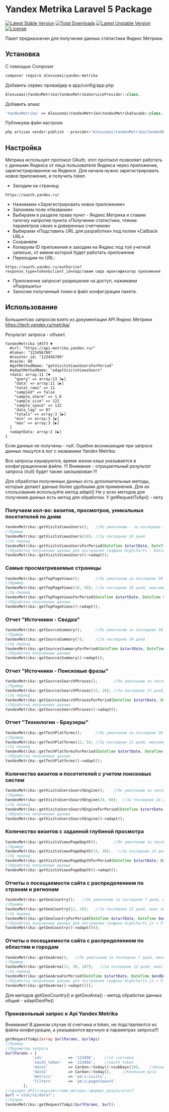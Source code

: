 # Yandex Metrika Laravel 5 Package

[![Latest Stable Version](https://poser.pugx.org/alexusmai/yandex-metrika/v/stable)](https://packagist.org/packages/alexusmai/yandex-metrika) 
[![Total Downloads](https://poser.pugx.org/alexusmai/yandex-metrika/downloads)](https://packagist.org/packages/alexusmai/yandex-metrika) 
[![Latest Unstable Version](https://poser.pugx.org/alexusmai/yandex-metrika/v/unstable)](https://packagist.org/packages/alexusmai/yandex-metrika) 
[![License](https://poser.pugx.org/alexusmai/yandex-metrika/license)](https://packagist.org/packages/alexusmai/yandex-metrika)

Пакет предназначен для получения данных статистики Яндекс Метрики.

## Установка

С помощью Composer

``` bash
composer require alexusmai/yandex-metrika
```

Добавить сервис провайдер в app/config/app.php

``` php
Alexusmai\YandexMetrika\YandexMetrikaServiceProvider::class,
```

Добавить алиас

``` php
'YandexMetrika' => Alexusmai\YandexMetrika\YandexMetrikaFacade::class,
```

Публикуем файл настроек

``` php
php artisan vendor:publish --provider="Alexusmai\YandexMetrika\YandexMetrikaServiceProvider" --tag="yandex-metrika"
```

## Настройка

Метрика использует протокол OAuth, этот протокол позволяет работать с данными Яндекса от лица пользователя Яндекса через приложение, зарегистрированное на Яндексе.
Для начала нужно зарегистрировать новое приложение, и получить token

- Заходим на страницу 
```
https://oauth.yandex.ru/
```
- Нажимаем «Зарегистрировать новое приложение»
- Запоняем поле «Название»
- Выбираем в разделе права пункт - Яндекс.Метрика и ставим галочку напротив пункта «Получение статистики, чтение параметров своих и доверенных счетчиков»
- Выбираем «Подставить URL для разработки» под полем «Callback URL»
- Сохраняем
- Копируем ID приложения и заходим на Яндекс под той учетной записью, от имени которой будет работать приложение
- Переходим по URL: 
```
https://oauth.yandex.ru/authorize?response_type=token&client_id=подставим сюда идентификатор приложения
```
- Приложение запросит разрешение на доступ, нажимаем «Разрешить»
- Заносим полученный токен в файл конфигурации пакета.


## Использование

Большинтсво запросов взято из документации API Яндекс Метрики https://tech.yandex.ru/metrika/

Результат запроса - объект.

```
YandexMetrika {#373 ▼
  #url: "https://api-metrika.yandex.ru/"
  #token: "123456789"
  #counter_id: "123456789"
  #cache: 60
  #getMethodName: "getVisitsViewsUsersForPeriod"
  #adaptMethodName: "adaptVisitsViewsUsers"
  +data: array:11 [▼
    "query" => array:13 [▶]
    "data" => array:11 [▶]
    "total_rows" => 11
    "sampled" => false
    "sample_share" => 1.0
    "sample_size" => 122
    "sample_space" => 122
    "data_lag" => 87
    "totals" => array:3 [▶]
    "min" => array:3 [▶]
    "max" => array:3 [▶]
  ]
  +adaptData: array:2 [▶]
}
```
Если данные не получены - null.
Ошибки возникающие при запросе данных пишутся в лог с названием Yandex Metrika:

Все запросы кэшируются, время жизни кэша указывается в конфигурационном файле.
!!! Внимание - отрицаетльный результат запроса (null) будет также закэширован !!!

Для обработки полученных данных есть дополнительные методы, которые делают данные более удобными для применения.
Для их спользования используйте метод adapt()
Не у всех методов для получения данных есть метод для обработки. У getRequestToApi() - нету

### Получаем кол-во: визитов, просмотров, уникальных посетителей по дням

``` php
YandexMetrika::getVisitsViewsUsers();   //По умолчанию - за последние 30 дней
//Пример
YandexMetrika::getVisitsViewsUsers(10); //За последние 10 дней
//За период
YandexMetrika::getVisitsViewsUsersForPeriod(DateTime $startDate, DateTime $endDate) //За указанный период
//Обработка полученных данных для построения графика Highcharts › Basic line
YandexMetrika::getVisitsViewsUsers()->adapt();
```

### Самые просматриваемые страницы

``` php
YandexMetrika::getTopPageViews();       //По умолчанию за последние 30 дней, количество результатов - 10
//Пример
YandexMetrika::getTopPageViews(10, 50); //За последние 10 дней, максимум 50 результатов
//За период
YandexMetrika::getTopPageViewsForPeriod(DateTime $startDate, DateTime $endDate, $maxResults = 10)   //По умолчанию максимум 10 результатов
//Обработка полученных данных
YandexMetrika::getTopPageViews()->adapt();
```

### Отчет "Источники - Сводка"

``` php
YandexMetrika::getSourceSummary();      //По умолчанию за последние 30 дней
//Пример
YandexMetrika::getSourceSummary(7);     //За последние 10 дней
//За период
YandexMetrika::getSourcesSummaryForPeriod(DateTime $startDate, DateTime $endDate)
//Обработка полученных данных
YandexMetrika::getSourcesSummary()->adapt();
```

### Отчет "Источники - Поисковые фразы"

``` php
YandexMetrika::getSourcesSearchPhrases();       //По умолчанию за последние 30 дней, количество результатов - 10
//Пример
YandexMetrika::getSourcesSearchPhrases(15, 20); //За последние 15 дней, максимум 20 результатов
//За период
YandexMetrika::getSourcesSearchPhrasesForPeriod(DateTime $startDate, DateTime $endDate, $maxResult = 10)    //По максимум - 10 результатов
//Обработка полученных данных
YandexMetrika::getSourcesSearchPhrases()->adapt();
```

###  Отчет "Технологии - Браузеры"

``` php
YandexMetrika::getTechPlatforms();      //По умолчанию за последние 30 дней, макс количество результатов - 10
//Пример
YandexMetrika::getTechPlatforms(12, 5); //За последние 12 дней, максимум 5 результатов
//За период
YandexMetrika::getTechPlatformsForPeriod(DateTime $startDate, DateTime $endDate, $maxResult = 10)   //По умолчанию максимум 10 результатов
//Обработка полученных данных
YandexMetrika::getTechPlatforms()->adapt();
```

### Количество визитов и посетителей с учетом поисковых систем

``` php
YandexMetrika::getVisitsUsersSearchEngine();    //По умолчанию за последние 30 дней, макс количество результатов - 10
//Пример
YandexMetrika::getVisitsUsersSearchEngine(24, 60);  //За последние 24 дня, максимум 60 результатов
//За период
YandexMetrika::getVisitsUsersSearchEngineForPeriod(DateTime $startDate, DateTime $endDate, $maxResult = 10) //По умолчанию максимум 10 результатов
//Обработка полученных данных
YandexMetrika::getVisitsUsersSearchEngine()->adapt();
```

### Количество визитов с заданной глубиной просмотра

``` php
YandexMetrika::getVisitsViewsPageDepth();       //По умолчанию за последние 30 дней, количество просмотренных страниц - 5
//Пример
YandexMetrika::getVisitsViewsPageDepth(14, 30);   //За последние 14 дней, макс количество результатов - 30
//За период
YandexMetrika::getVisitsViewsPageDepthForPeriod(DateTime $startDate, DateTime $endDate, $pages = 5) //По умолчанию - 5 страниц
//Обработка полученных данных
YandexMetrika::getVisitsViewsPageDepth()->adapt();
```

### Отчеты о посещаемости сайта с распределением по странам и регионам

``` php
YandexMetrika::getGeoCountry();   //По умолчанию за последние 7 дней, макс количество результатов - 100
//Пример
YandexMetrika::getGeoCountry(12, 30);   //За последние 12 дней, макс количество результатов - 30
//За период
YandexMetrika::getGeoCountryForPeriod(DateTime $startDate, DateTime $endDate, $maxResult = 100) //По умолчанию максимум 100 результатов
//Обработка полученных данных для построения графика Highcharts.js > Pie with drilldown
YandexMetrika::getGeoCountry()->adapt()();
```

### Отчеты о посещаемости сайта с распределением по областям и городам

``` php
YandexMetrika::getGeoArea();   //По умолчанию за последние 7 дней, макс количество результатов - 100, Страна - Россия (id-225)
//Пример
YandexMetrika::getGeoArea(12, 30, 187);   //За последние 12 дней, макс количество результатов - 30, страна - Украина
//За период
YandexMetrika::getGeoAreaForPeriod(DateTime $startDate, DateTime $endDate, $maxResult = 100, $countryId = 225)
//Обработка полученных данных для построения графика Highcharts.js > Pie with drilldown
YandexMetrika::getGeoArea()->adapt()();
```

Для методов getGeoCountry() и getGeoArea() - метод обработки данных общий - adaptGeoPie()

### Произвольный запрос к Api Yandex Metrika

Внимание! В данном случае id счетчика и token, не подставляются из файла конфигурации, а указываются вручную в параметрах запроса!!!

``` php
getRequestToApi(array $urlParams, $urlApi)
//Пример
//Параметры запроса
$urlParams = [
            'ids'           => '123456',    //id счетчика
            'oauth_token'   => '123456',    //oauth token
            'date1'         => Carbon::today()->subDays(10),    //Начальная дата
            'date2'         => Carbon::today(),     //Конечная дата
            'metrics'       => 'ym:s:visits',
            'filters'       => 'ym:s:pageViews>5'
        ];
//<раздел_API>/<версия>/<имя_метода>.<формат_результата>?
$url ='stat/v1/data?';
//Запрос
YandexMetrika::getRequestToApi($urlParams, $url);
```
